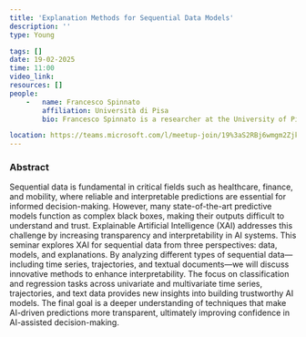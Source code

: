 ```yaml
---
title: 'Explanation Methods for Sequential Data Models'
description: ''
type: Young

tags: []
date: 19-02-2025
time: 11:00
video_link:
resources: []
people:
    -   name: Francesco Spinnato
        affiliation: Università di Pisa
        bio: Francesco Spinnato is a researcher at the University of Pisa specializing in Explainable Artificial Intelligence (XAI) applied to sequential data, with a particular focus on interpreting black-box models for univariate and multivariate time series. In 2017, he earned a Bachelor's degree in Economics and Management from the University of Padua, and in 2020, he obtained a Master's degree in Data Science and Business Informatics from the University of Pisa. In 2024, he completed a Ph.D. in Data Science at the Scuola Normale Superiore. He is currently part of the KDDLab (Knowledge Discovery and Data Mining Laboratory), collaborating with the University of Pisa and the "A. Faedo" Institute of Information Science and Technologies at the CNR.

location: https://teams.microsoft.com/l/meetup-join/19%3aS2RBj6wmgm2Zjk3jx07ydAsihsKI8KSIkkQRSStaP7E1%40thread.tacv2/1738751391863?context=%7b%22Tid%22%3a%2213b55eef-7018-4674-a3d7-cc0db06d545c%22%2c%22Oid%22%3a%223b92e2cc-3616-4070-82ad-a9f97e1e92ac%22%7d
---
```


### Abstract

Sequential data is fundamental in critical fields such as healthcare, finance, and mobility, where reliable and interpretable predictions are essential for informed decision-making. However, many state-of-the-art predictive models function as complex black boxes, making their outputs difficult to understand and trust. Explainable Artificial Intelligence (XAI) addresses this challenge by increasing transparency and interpretability in AI systems.
This seminar explores XAI for sequential data from three perspectives: data, models, and explanations. By analyzing different types of sequential data—including time series, trajectories, and textual documents—we will discuss innovative methods to enhance interpretability. The focus on classification and regression tasks across univariate and multivariate time series, trajectories, and text data provides new insights into building trustworthy AI models. The final goal is a deeper understanding of techniques that make AI-driven predictions more transparent, ultimately improving confidence in AI-assisted decision-making.

